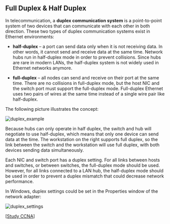## Full Duplex & Half Duplex

In telecommunication, a **duplex communication system** is a point-to-point system of two devices that can communicate with each other in both direction.
These two types of duplex communication systems exist in Ethernet environments:

- **half-duplex** – a port can send data only when it is not receiving data.
  In other words, it cannot send and receive data at the same time.
  Network hubs run in half-duplex mode in order to prevent collisions.
  Since hubs are rare in modern LANs, the half-duplex system is not widely used in Ethernet networks anymore.

- **full-duplex** – all nodes can send and receive on their port at the same time.
  There are no collisions in full-duplex mode, but the host NIC and the switch port must support the full-duplex mode.
  Full-duplex Ethernet uses two pairs of wires at the same time instead of a single wire pair like half-duplex.

The following picture illustrates the concept:

<img src="https://www.dropbox.com/s/elsr25tk43eriq0/half_full_duplex_example.jpg?dl=1" alt="duplex_example" class="inline" />

Because hubs can only operate in half duplex, the switch and hub will negotiate to use half-duplex, which means that only one device can send data at the time.
The workstation on the right supports full duplex, so the link between the switch and the workstation will use full duplex, with both devices sending data simultaneously.

Each NIC and switch port has a duplex setting.
For all links between hosts and switches, or between switches, the full-duplex mode should be used. However, for all links connected to a LAN hub, the half-duplex mode should be used in order to prevent a duplex mismatch that could decrease network performance.

In Windows, duplex settings could be set in the Properties window of the network adapter:

<img src="https://www.dropbox.com/s/co3ct31n2juqsts/duplex_settings.jpg?dl=1" alt="duplex_settings" class="inline" />

[[Study CCNA](https://study-ccna.com/half-duplex-and-full-duplex/)]
